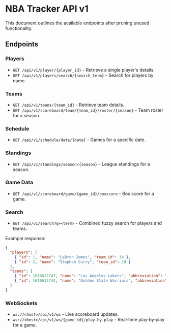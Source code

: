 # NBA Tracker API v1

This document outlines the available endpoints after pruning unused functionality.

## Endpoints

### Players

- `GET /api/v1/player/{player_id}` - Retrieve a single player's details.
- `GET /api/v1/players/search/{search_term}` - Search for players by name.

### Teams

- `GET /api/v1/teams/{team_id}` - Retrieve team details.
- `GET /api/v1/scoreboard/team/{team_id}/roster/{season}` - Team roster for a season.

### Schedule

- `GET /api/v1/schedule/date/{date}` - Games for a specific date.

### Standings

- `GET /api/v1/standings/season/{season}` - League standings for a season.

### Game Data

- `GET /api/v1/scoreboard/game/{game_id}/boxscore` - Box score for a game.

### Search

- `GET /api/v1/search?q=<term>` - Combined fuzzy search for players and teams.

Example response:

```json
{
  "players": [
    { "id": 1, "name": "LeBron James", "team_id": 14 },
    { "id": 2, "name": "Stephen Curry", "team_id": 10 }
  ],
  "teams": [
    { "id": 1610612747, "name": "Los Angeles Lakers", "abbreviation": "LAL" },
    { "id": 1610612744, "name": "Golden State Warriors", "abbreviation": "GSW" }
  ]
}
```

### WebSockets

- `ws://<host>/api/v1/ws` - Live scoreboard updates.
- `ws://<host>/api/v1/ws/{game_id}/play-by-play` - Real‑time play‑by‑play for a game.
